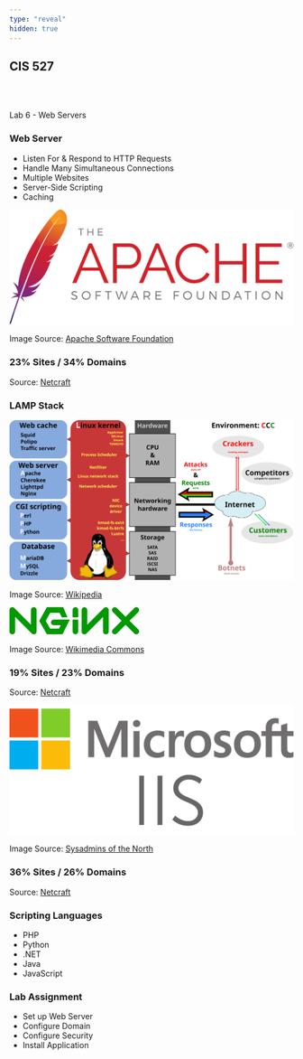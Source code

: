 ```yaml
---
type: "reveal"
hidden: true
---
```

<section>
	<h2>CIS 527</h2><br><br><p>Lab 6 - Web Servers</p>
</section>
<section>
	<h3>Web Server</h3>
	<ul>
		<li>Listen For & Respond to HTTP Requests</li>
		<li>Handle Many Simultaneous Connections</li>
		<li>Multiple Websites</li>
		<li>Server-Side Scripting</li>
		<li>Caching</li>
</section>
<section>
	<img class="stretch plain" src="/images/asf_logo.svg">
	<p class="imagecredit">Image Source: <a href="https://www.apache.org/foundation/press/kit/">Apache Software Foundation</a></p>
	<h3>23% Sites / 34% Domains</h3>
	<p class="imagecredit">Source: <a href="https://news.netcraft.com/archives/2018/09/24/september-2018-web-server-survey.html">Netcraft</a></p>
</section>
<section>
	<h3>LAMP Stack</h3>
	<img class="stretch plain" src="/images/lamp_wiki.svg">
	<p class="imagecredit">Image Source: <a href="https://en.wikipedia.org/wiki/LAMP_(software_bundle)">Wikipedia</a></p>
</section>
<section>
	<img class="stretch plain" src="/images/nginx_logo_wiki.svg">
	<p class="imagecredit">Image Source: <a href="https://commons.wikimedia.org/wiki/File:Nginx_logo.svg">Wikimedia Commons</a></p>
	<h3>19% Sites / 23% Domains</h3>
	<p class="imagecredit">Source: <a href="https://news.netcraft.com/archives/2018/09/24/september-2018-web-server-survey.html">Netcraft</a></p>
</section>
<section>
	<img class="stretch plain" src="/images/iis_logo.png">
	<p class="imagecredit">Image Source: <a href="https://www.saotn.org/remove-iis-server-version-http-response-header/">Sysadmins of the North</a></p>
	<h3>36% Sites / 26% Domains</h3>
	<p class="imagecredit">Source: <a href="https://news.netcraft.com/archives/2018/09/24/september-2018-web-server-survey.html">Netcraft</a></p>
</section>
<section>
	<h3>Scripting Languages</h3>
	<ul>
		<li>PHP</li>
		<li>Python</li>
		<li>.NET</li>
		<li>Java</li>
		<li>JavaScript</li>
	</ul>
</section>
<section>
	<h3>Lab Assignment</h3>
	<ul>
		<li>Set up Web Server</li>
		<li>Configure Domain</li>
		<li>Configure Security</li>
		<li>Install Application</li>
	</ul>
</section>
